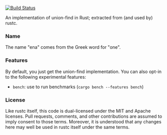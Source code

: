 [![Build Status](https://travis-ci.org/rust-lang-nursery/ena.svg?branch=master)](https://travis-ci.org/rust-lang-nursery/ena)

An implementation of union-find in Rust; extracted from (and used by)
rustc.

### Name

The name "ena" comes from the Greek word for "one".

### Features

By default, you just get the union-find implementation. You can also
opt-in to the following experimental features:

- `bench`: use to run benchmarks (`cargo bench --features bench`)

### License

Like rustc itself, this code is dual-licensed under the MIT and Apache
licenses. Pull requests, comments, and other contributions are assumed
to imply consent to those terms. Moreover, it is understood that any
changes here may well be used in rustc itself under the same terms.
